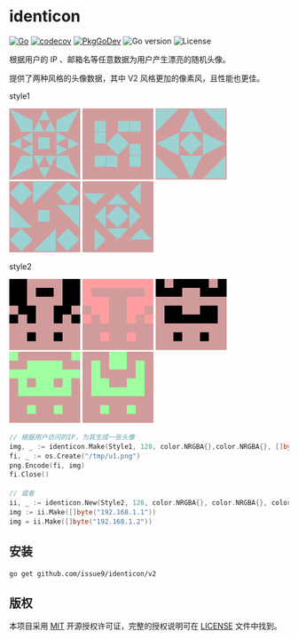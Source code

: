 # identicon

[![Go](https://github.com/issue9/identicon/actions/workflows/go.yml/badge.svg)](https://github.com/issue9/identicon/actions/workflows/go.yml)
[![codecov](https://codecov.io/gh/issue9/identicon/branch/master/graph/badge.svg)](https://codecov.io/gh/issue9/identicon)
[![PkgGoDev](https://pkg.go.dev/badge/github.com/issue9/identicon)](https://pkg.go.dev/github.com/issue9/identicon/v2)
![Go version](https://img.shields.io/github/go-mod/go-version/issue9/identicon)
![License](https://img.shields.io/github/license/issue9/identicon)

根据用户的 IP 、邮箱名等任意数据为用户产生漂亮的随机头像。

提供了两种风格的头像数据，其中 V2 风格更加的像素风，且性能也更佳。

style1

![v1.1](screenshot/v1-1.png)
![v1.2](screenshot/v1-2.png)
![v1.3](screenshot/v1-3.png)
![v1.4](screenshot/v1-4.png)
![v1.5](screenshot/v1-5.png)

style2

![v2.1](screenshot/v2-1.png)
![v2.2](screenshot/v2-2.png)
![v2.3](screenshot/v2-3.png)
![v2.4](screenshot/v2-4.png)
![v2.5](screenshot/v2-5.png)

```go
// 根据用户访问的IP，为其生成一张头像
img, _ := identicon.Make(Style1, 128, color.NRGBA{},color.NRGBA{}, []byte("192.168.1.1"))
fi, _ := os.Create("/tmp/u1.png")
png.Encode(fi, img)
fi.Close()

// 或者
ii, _ := identicon.New(Style2, 128, color.NRGBA{}, color.NRGBA{}, color.NRGBA{}, color.NRGBA{})
img := ii.Make([]byte("192.168.1.1"))
img = ii.Make([]byte("192.168.1.2"))
```

## 安装

```shell
go get github.com/issue9/identicon/v2
```

## 版权

本项目采用 [MIT](https://opensource.org/licenses/MIT) 开源授权许可证，完整的授权说明可在 [LICENSE](LICENSE) 文件中找到。

